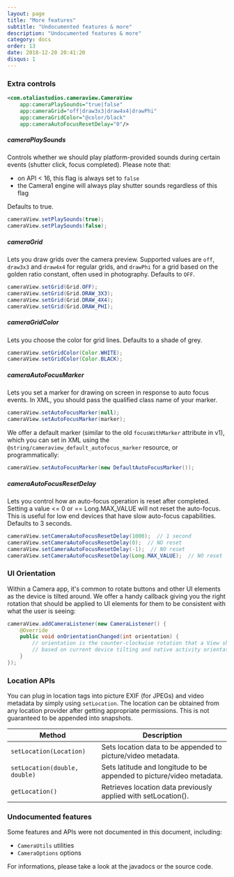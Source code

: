 ```yaml
---
layout: page
title: "More features"
subtitle: "Undocumented features & more"
description: "Undocumented features & more"
category: docs
order: 13
date: 2018-12-20 20:41:20
disqus: 1
---
```


### Extra controls

```xml
<com.otaliastudios.cameraview.CameraView
    app:cameraPlaySounds="true|false"
    app:cameraGrid="off|draw3x3|draw4x4|drawPhi"
    app:cameraGridColor="@color/black"
    app:cameraAutoFocusResetDelay="0"/>
```

##### cameraPlaySounds

Controls whether we should play platform-provided sounds during certain events
(shutter click, focus completed). Please note that:

- on API < 16, this flag is always set to `false`
- the Camera1 engine will always play shutter sounds regardless of this flag

Defaults to true.

```java
cameraView.setPlaySounds(true);
cameraView.setPlaySounds(false);
```

##### cameraGrid

Lets you draw grids over the camera preview. Supported values are `off`, `draw3x3` and `draw4x4`
for regular grids, and `drawPhi` for a grid based on the golden ratio constant, often used in photography.
Defaults to `OFF`.

```java
cameraView.setGrid(Grid.OFF);
cameraView.setGrid(Grid.DRAW_3X3);
cameraView.setGrid(Grid.DRAW_4X4);
cameraView.setGrid(Grid.DRAW_PHI);
```

##### cameraGridColor

Lets you choose the color for grid lines. 
Defaults to a shade of grey.

```java
cameraView.setGridColor(Color.WHITE);
cameraView.setGridColor(Color.BLACK);
```

##### cameraAutoFocusMarker

Lets you set a marker for drawing on screen in response to auto focus events.
In XML, you should pass the qualified class name of your marker.

```java
cameraView.setAutoFocusMarker(null);
cameraView.setAutoFocusMarker(marker);
```

We offer a default marker (similar to the old `focusWithMarker` attribute in v1),
which you can set in XML using the `@string/cameraview_default_autofocus_marker` resource,
or programmatically:

```java
cameraView.setAutoFocusMarker(new DefaultAutoFocusMarker());
```

##### cameraAutoFocusResetDelay

Lets you control how an auto-focus operation is reset after completed.
Setting a value <= 0 or == Long.MAX_VALUE will not reset the auto-focus.
This is useful for low end devices that have slow auto-focus capabilities.
Defaults to 3 seconds.

```java
cameraView.setCameraAutoFocusResetDelay(1000);  // 1 second
cameraView.setCameraAutoFocusResetDelay(0);  // NO reset
cameraView.setCameraAutoFocusResetDelay(-1);  // NO reset
cameraView.setCameraAutoFocusResetDelay(Long.MAX_VALUE);  // NO reset
```

### UI Orientation

Within a Camera app, it's common to rotate buttons and other UI elements as the device is tilted around.
We offer a handy callback giving you the right rotation that should be applied to UI elements for them
to be consistent with what the user is seeing:

```java
cameraView.addCameraListener(new CameraListener() {
    @Override
    public void onOrientationChanged(int orientation) {
        // orientation is the counter-clockwise rotation that a View should have
        // based on current device tilting and native activity orientation.
    }
});
```

### Location APIs

You can plug in location tags into picture EXIF (for JPEGs) and video metadata by simply using `setLocation`.
The location can be obtained from any location provider after getting appropriate permissions.
This is not guaranteed to be appended into snapshots.

|Method|Description|
|------|-----------|
|`setLocation(Location)`|Sets location data to be appended to picture/video metadata.|
|`setLocation(double, double)`|Sets latitude and longitude to be appended to picture/video metadata.|
|`getLocation()`|Retrieves location data previously applied with setLocation().|

### Undocumented features

Some features and APIs were not documented in this document, including:

- `CameraUtils` utilities
- `CameraOptions` options

For informations, please take a look at the javadocs or the source code. 

